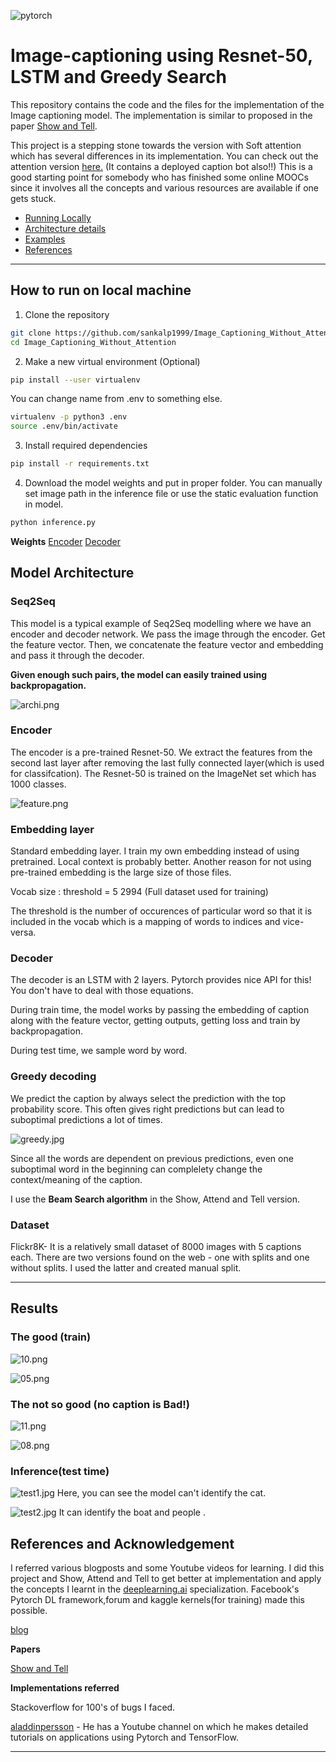 ![pytorch](examples/pytorch.png)

# Image-captioning using Resnet-50, LSTM and Greedy Search


This repository contains the code and the files for the implementation of the Image captioning model. The implementation is similar to proposed in the paper [Show and Tell](https://arxiv.org/abs/1411.4555).

This project is a stepping stone towards the version with Soft attention which has several differences in its implementation. You can check out the attention version [here.](https://github.com/sankalp1999/Image_Captioning) (It contains a deployed caption bot also!!) This is a good starting point for somebody who has finished some online MOOCs since it involves all the concepts and various resources are available if one gets stuck. 

- [Running Locally](https://github.com/sankalp1999/Image_Captioning_Without_Attention#how-to-run-on-local-machine)
- [Architecture details](https://github.com/sankalp1999/Image_Captioning_Without_Attention#model-architecture)
- [Examples](https://github.com/sankalp1999/Image_Captioning_Without_Attention#results)
- [References](https://github.com/sankalp1999/Image_Captioning_Without_Attention#inferencetest-time)

---

## How to run on local machine

1. Clone the repository

```bash
git clone https://github.com/sankalp1999/Image_Captioning_Without_Attention.git
cd Image_Captioning_Without_Attention
```

2. Make a new virtual environment (Optional)

```bash
pip install --user virtualenv
```

You can change name from .env to something else.

```bash
virtualenv -p python3 .env
source .env/bin/activate
```

3. Install required dependencies

```bash
pip install -r requirements.txt
```

4. Download the model weights and put in proper folder. You can manually set image path in the inference file or use the static evaluation function in model.

```bash
python inference.py
```

**Weights** [Encoder](https://drive.google.com/file/d/17b-O_d9GZssD38nMwMpd-Cb26fTXQ_Rs/view?usp=sharing)    [Decoder](https://drive.google.com/file/d/1gakiU_Tot40tSor7OtdtK05d5cpJ56TF/view?usp=sharing)

## Model Architecture

### Seq2Seq

This model is a typical example of Seq2Seq modelling where we have an encoder and decoder network. We pass the image through the encoder. Get the feature vector. 
Then, we concatenate the feature vector and embedding and pass it through the decoder.

**Given enough such pairs, the model can easily trained using backpropagation.**

![archi.png](examples/archi.png)

### Encoder

The encoder is a pre-trained Resnet-50. We extract the features from the second last layer after removing the last fully connected layer(which is used for classifcation). The Resnet-50 is trained on the ImageNet set which has 1000 classes.

![feature.png](examples/feature.png)

### Embedding layer

Standard embedding layer. I train my own embedding instead of using pretrained. Local context is probably better. Another reason for not using pre-trained embedding is the large size of those files.

Vocab size : threshold = 5 2994 (Full dataset used for training)

The threshold is the number of occurences of particular word so that it is included in the vocab which is a mapping of words to indices and vice-versa.

### Decoder
The decoder is an LSTM with 2 layers. Pytorch provides nice API for this! You don't have to deal with those equations. 

During train time, the model works by passing the embedding of caption along with the feature vector, getting outputs, getting loss and train by backpropagation.

During test time, we sample word by word.

### Greedy decoding

We predict the caption by always select the prediction with the top probability score.
This often gives right predictions but can lead to suboptimal predictions a lot of times.

![greedy.jpg](examples/greedy.jpg)

Since all the words are dependent on previous predictions, even one suboptimal word in the beginning can complelety change the context/meaning of the caption.

I use the **Beam Search algorithm** in the Show, Attend and Tell version.

### Dataset

Flickr8K- It is a relatively small dataset of 8000 images with 5 captions each. There are two versions found on the web - one with splits and one without splits. I used the latter and created manual split.

---

## Results

### The good (train)

![10.png](examples/10.png)

![05.png](examples/01.png)

### The not so good (no caption is Bad!)

![11.png](examples/14.png)

![08.png](examples/08.png)

### Inference(test time)

![test1.jpg](examples/test1.jpg)
Here, you can see the model can't identify the cat.

![test2.jpg](examples/test2.jpg)
It can identify the boat and people .


## References and Acknowledgement

I referred various blogposts and some Youtube videos for learning. I did this project and Show, Attend and Tell to get better at implementation and apply the concepts I learnt in the [deeplearning.ai](http://deeplearning.ai) specialization. Facebook's Pytorch DL framework,forum and kaggle kernels(for training) made this possible.

[blog](https://towardsdatascience.com/image-captioning-with-keras-teaching-computers-to-describe-pictures-c88a46a311b8)

**Papers**

[Show and Tell](https://arxiv.org/abs/1411.4555)

**Implementations referred**

Stackoverflow for 100's of bugs I faced.

[aladdinpersson](https://github.com/aladdinpersson/Machine-Learning-Collection/tree/master/ML) - He has a Youtube channel on which he makes detailed tutorials on applications using Pytorch and TensorFlow.


---
